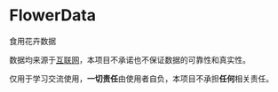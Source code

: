 # FlowerData

食用花卉数据

数据均来源于[互联网](./links.md)，本项目不承诺也不保证数据的可靠性和真实性。

仅用于学习交流使用，**一切责任**由使用者自负，本项目不承担**任何**相关责任。
